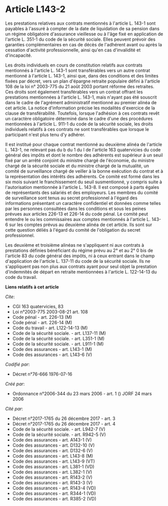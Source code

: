 # Article L143-2

Les prestations relatives aux contrats mentionnés à l'article L. 143-1 sont payables à l'assuré à compter de la date de
liquidation de sa pension dans un régime obligatoire d'assurance vieillesse ou à l'âge fixé en application de l'article L.
351-1 du code de la sécurité sociale. Elles peuvent prévoir des garanties complémentaires en cas de décès de l'adhérent avant
ou après la cessation d'activité professionnelle, ainsi qu'en cas d'invalidité et d'incapacité.

Les droits individuels en cours de constitution relatifs aux contrats mentionnés à l'article L. 143-1 sont transférables vers
un autre contrat mentionné à l'article L. 143-1, ainsi que, dans des conditions et des limites fixées par décret, vers un
plan d'épargne retraite populaire défini à l'article 108 de la loi n° 2003-775 du 21 août 2003 portant réforme des retraites.
Ces droits sont également transférables vers un contrat offrant les prestations mentionnées à l'article L. 143-1, mais
n'ayant pas été souscrit dans le cadre de l'agrément administratif mentionné au premier alinéa de cet article. La notice
d'information précise les modalités d'exercice de la clause de transférabilité. Toutefois, lorsque l'adhésion à ces contrats
revêt un caractère obligatoire déterminé dans le cadre d'une des procédures mentionnées à l'article L. 911-1 du code de la
sécurité sociale, les droits individuels relatifs à ces contrats ne sont transférables que lorsque le participant n'est plus
tenu d'y adhérer.

Il est institué pour chaque contrat mentionné au deuxième alinéa de l'article L. 143-1, ne relevant pas du b du 1 du I de
l'article 163 quatervicies du code général des impôts et dont le nombre des adhérents est supérieur à un seuil fixé par un
arrêté conjoint du ministre chargé de l'économie, du ministre chargé de la sécurité sociale et du ministre chargé de la
mutualité, un comité de surveillance chargé de veiller à la bonne exécution du contrat et à la représentation des intérêts
des adhérents. Ce comité est formé dans les six mois suivant le franchissement du seuil susmentionné, y compris suite à
l'autorisation mentionnée à l'article L. 143-8. Il est composé à parts égales de représentants des salariés et des
employeurs. Les membres du comité de surveillance sont tenus au secret professionnel à l'égard des informations présentant un
caractère confidentiel et données comme telles par les personnes consultées dans les conditions et sous les peines prévues
aux articles 226-13 et 226-14 du code pénal. Le comité peut entendre le ou les commissaires aux comptes mentionnés à
l'article L. 143-6 sur les comptes prévus au deuxième alinéa de cet article. Ils sont sur cette question déliés à l'égard du
comité de l'obligation du secret professionnel.

Les deuxième et troisième alinéas ne s'appliquent ni aux contrats à prestations définies bénéficiant du régime prévu au 2° et
au 2° 0 bis de l'article 83 du code général des impôts, ni à ceux entrant dans le champ d'application de l'article L. 137-11
du code de la sécurité sociale. Ils ne s'appliquent pas non plus aux contrats ayant pour seul objet la prestation
d'indemnités de départ en retraite mentionnées à l'article L. 122-14-13 du code du travail.

**Liens relatifs à cet article**

_Cite_:

  - CGI 163 quatervicies, 83
  - Loi n°2003-775 2003-08-21 art. 108
  - Code pénal - art. 226-13 (M)
  - Code pénal - art. 226-14 (M)
  - Code du travail - art. L122-14-13 (M)
  - Code de la sécurité sociale. - art. L137-11 (M)
  - Code de la sécurité sociale. - art. L351-1 (M)
  - Code de la sécurité sociale. - art. L911-1 (M)
  - Code des assurances - art. L143-1 (M)
  - Code des assurances - art. L143-6 (V)

_Codifié par_:

  - Décret n°76-666 1976-07-16

_Créé par_:

  - Ordonnance n°2006-344 du 23 mars 2006 - art. 1 () JORF 24 mars 2006

_Cité par_:

  - Décret n°2017-1765 du 26 décembre 2017 - art. 3
  - Décret n°2017-1765 du 26 décembre 2017 - art. 4
  - Code de la sécurité sociale. - art. L942-7 (V)
  - Code de la sécurité sociale. - art. R942-5 (V)
  - Code des assurances - art. A143-1 (V)
  - Code des assurances - art. D132-10 (V)
  - Code des assurances - art. D132-6 (V)
  - Code des assurances - art. L143-8 (M)
  - Code des assurances - art. L143-9 (VT)
  - Code des assurances - art. L381-1 (VD)
  - Code des assurances - art. L382-1 (V)
  - Code des assurances - art. R143-2 (V)
  - Code des assurances - art. R143-3 (V)
  - Code des assurances - art. R143-4 (VD)
  - Code des assurances - art. R344-1 (VD)
  - Code des assurances - art. R385-2 (VD)
